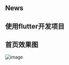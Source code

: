 ## News
## 使用flutter开发项目
## 首页效果图
![image](https://github.com/shumintao/news/blob/master/demon1.png)
